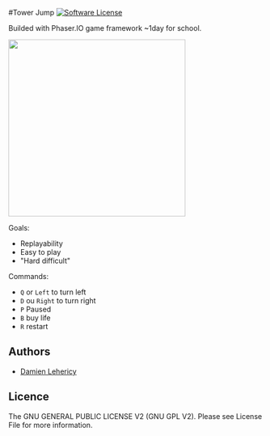 #Tower Jump
[![Software License](https://img.shields.io/badge/license-GNU%20General%20Public%20License%20v2.0-brightgreen.svg?style=flat-square)](LICENSE)

Builded with Phaser.IO game framework ~1day for school.

<img src='http://i.imgur.com/yhJ6Smz.png "texte pour le titre, facultatif' height="350">

Goals:
- Replayability
- Easy to play
- "Hard difficult"

Commands:
- `Q` or `Left` to turn left
- `D` ou `Right` to turn right
- `P` Paused
- `B` buy life
- `R` restart

## Authors
- [Damien Lehericy](https://github.com/damienlehericy/)

## Licence
The GNU GENERAL PUBLIC LICENSE V2 (GNU GPL V2). Please see License File for more information.
